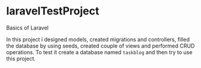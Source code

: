 # laravelTestProject
Basics of Laravel

In this project i designed models, created migrations and controllers, filled the database by using seeds, created couple of views and performed CRUD operations.
To test it create a database named ` taskblog ` and then try to use this project.
